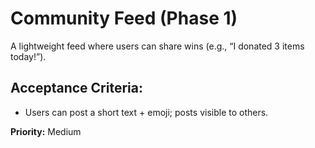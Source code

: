 # Community Feed (Phase 1)

A lightweight feed where users can share wins (e.g., “I donated 3 items today!”).

## Acceptance Criteria:
- Users can post a short text + emoji; posts visible to others.

**Priority:** Medium